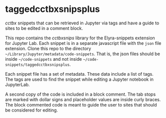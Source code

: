 # taggedcctbxsnipsplus
*cctbx* snippets that can be retrieved in Jupyter via tags and have a guide to sites to be edited in a comment block. 

This repo contains the *cctbxsnips* library for the Elyra-snippets extension for Jupyter Lab. 
Each snippet is in a separate javascript file with the `json` file extension. 
Clone this repo to the directory `~/Library/Jupyter/metadata/code-snippets`. 
That is, the json files should be inside `~/code-snippets` and not inside `~/code-snippets/taggedcctbxsnipsplus`.

Each snippet file has a set of metadata. 
These data include a list of tags. 
The tags are used to find the snippet while editing a Jupyter notebook in JupyterLab.

A second copy of the code is included in a block comment. 
The tab stops are marked with dollar signs and placeholder values are inside curly braces.
The block commented code is meant to guide the user to sites that should be considered for editing.
